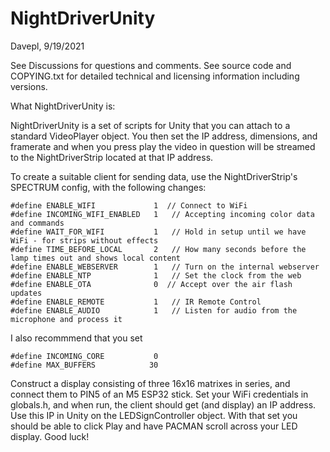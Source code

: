 # NightDriverUnity
Davepl, 9/19/2021

See Discussions for questions and comments.
See source code and COPYING.txt for detailed technical and licensing information including versions.

What NightDriverUnity is:

NightDriverUnity is a set of scripts for Unity that you can attach to a standard VideoPlayer object.  You then set the IP address, dimensions, and framerate and when you press play the video in question will be streamed to the NightDriverStrip located at that IP address.

To create a suitable client for sending data, use the NightDriverStrip's SPECTRUM config, with the following changes:

    #define ENABLE_WIFI             1  // Connect to WiFi
    #define INCOMING_WIFI_ENABLED   1   // Accepting incoming color data and commands
    #define WAIT_FOR_WIFI           1   // Hold in setup until we have WiFi - for strips without effects
    #define TIME_BEFORE_LOCAL       2   // How many seconds before the lamp times out and shows local content
    #define ENABLE_WEBSERVER        1   // Turn on the internal webserver
    #define ENABLE_NTP              1   // Set the clock from the web
    #define ENABLE_OTA              0  // Accept over the air flash updates
    #define ENABLE_REMOTE           1   // IR Remote Control
    #define ENABLE_AUDIO            1   // Listen for audio from the microphone and process it

I also recommmend that you set

    #define INCOMING_CORE           0
    #define MAX_BUFFERS            30
    
    
Construct a display consisting of three 16x16 matrixes in series, and connect them to PIN5 of an M5 ESP32 stick.  Set your WiFi credentials in globals.h, and when run, the client should get (and display) an IP address.  Use this IP in Unity on the LEDSignController object.  With that set you should be able to click Play and have PACMAN scroll across your LED display.  Good luck!
